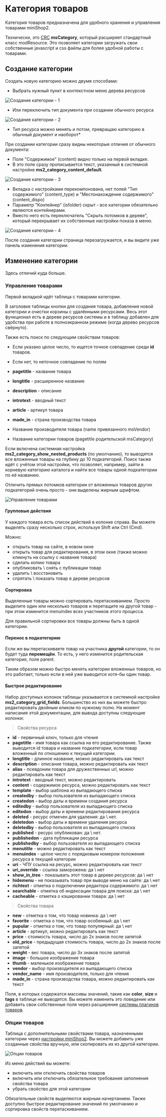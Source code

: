 # Категория товаров

Категория товаров предназначена для удобного хранения и управления товарами miniShop2.

Технически, это [CRC][0] **msCategory**, который расширяет стандартный класс modResource.
Это позволяет категории загружать свои собственные javascript и css файлы для более удобной работы с товарами.

## Создание категории

Создать новую категорию можно двумя способами:

* Выбрать нужный пункт в контекстном меню дерева ресурсов

![Создание категории - 1](https://file.modx.pro/files/d/8/7/d87edd56ee056286ed8eb4575db6df6c.png)

* Или переключить тип документа при создании обычного ресурса

![Создание категории - 2](https://file.modx.pro/files/c/b/c/cbc1e2f61632967c578cdfc22763ad93.png)

* Тип ресурса можно менять и потом, превращаю категорию в обычный документ и наоборот*

При создании категории сразу видны некоторые отличия от обычного документа:

* Поле "Содержимое" (content) видно только на первой вкладке.
* В это поле сразу прописывается текст, указанный в системной настройке **ms2_category_content_default**.

![Создание категории - 3](https://file.modx.pro/files/0/e/0/0e0fa2e909480f5310381da4ed291552.png)

* Вкладка с настройками перекомпонована, нет полей "Тип содержимого" (content_type) и "Местонахождение содержимого" (content_dispo)
* Параметр "Контейнер" (isfolder) скрыт - все категории обязательно являются контейнерами.
* Вместо него есть переключатель "Скрыть потомков в дереве", который перекрывает их собственные настройки показа в меню.

![Создание категории - 4](https://file.modx.pro/files/5/4/a/54ad024a03e945a7017c06b93edce074.png)

После создания категории страница перезагружается, и вы видите уже панель изменения категории.

## Изменение категории

Здесь отличий куда больше.

### Управление товарами

Первой вкладкой идёт таблица с товарами категории.

В заголовке таблицы кнопки для создания товара, добавления новой категории и очистки корзины с удалёнными ресурсами.
Весь этот функционал есть в дереве ресурсов системы и в таблицу добавлен для удобства при работе в полноэкранном режиме (когда дерево ресурсов свёрнуто).

Также есть поиск по следующим свойствам товаров:

* Если указано целое число, то ищется точное совпадение среди **id** товаров.
* Если нет, то неточное совпадение по полям

* **pagetitle** - название товара
* **longtitle** - расширенное название
* **description** - описание
* **introtext** - вводный текст
* **article** - артикул товара
* **made_in** - страна производства товара
* Название производителя товара (name привязанного msVendor)
* Название категории товаров (pagetitle родительской msCategory)

Если включена системная настройка **ms2_category_show_nested_products** (по умолчанию), то выводятся все вложенные товары на глубину до 10 подкатегорий.
Поиск также идёт с учётом этой настройки, что позволяет, например, зайти в корневую категорию каталога и найти все товары одной подкатегории по её названию.

Отличить прямых потомков категории от вложенных товаров других подкатегорий очень просто - они выделены жирным шрифтом.

![Управление товарами](https://file.modx.pro/files/c/f/d/cfd7aedea1539f18cffb4b7077acbca0.png)

#### Групповые действия

У каждого товара есть список действий в колонке справа. Вы можете выделять сразу несколько строк, используя Shift или Ctrl (Cmd).

Можно:

* открыть товар на сайте, в новом окне
* открыть товар для редактирования, в этом окне (также можно кликнуть на ссылку с название товара)
* сделать копию товара
* опубликовать \ снять с публикации товар
* удалить \ восстановить
* спрятать \ показать товар в дереве ресурсов

#### Сортировка

Выделенные товары можно сортировать перетаскиванием.
Просто выделите один или несколько товаров и перетащите на другой товар - при этом изменится menuindex всех участников этого процесса.

Для правильной сортировки все товары должны быть в одной категории.

#### Перенос в подкатегорию

Если же вы перетаскиваете товар на участника **другой** категории, то он будет туда **перемещён**.
То есть, у него изменится родительская категория, поле parent.

Таким образом можно быстро менять категории вложенных товаров, но это работает, только если в ней уже выводится хотя-бы один товар.

#### Быстрое редактирование

Набор доступных колонок таблицы указывается в системной настройке **ms2_category_grid_fields**.
Большинство из них вы можете быстро редактировать двойным кликом по нужному полю.
На момент написания этой документации, для вывода доступны следующие колонки:

> Свойства ресурса

* **id** - первичный ключ, только для чтения
* **pagetitle** - имя товара как ссылка на его редактирование. Также выводится id товара и название подкатегории, если товар вложенный по отношению к текущей категории.
* **longtitle** - длинное название, можно редактировать как текст
* **description** - описание товара, можно редактировать как текст
* **alias** - псевдоним товара для дружественных url, можно редактировать как текст
* **introtext** - вводный текст, можно редактировать
* **content** - содержимое ресурса, можно редактировать как текст
* **template** - выбор шаблона из выпадающего списка
* **createdby** - выбор пользователя из выпадающего списка
* **createdon** - выбор даты и времени создания ресурса
* **editedby** - выбор пользователя из выпадающего списка
* **editedon** - выбор даты и времени редактирования ресурса
* **deleted** - ресурс отмечен для удаления: да \ нет.
* **deletedon** - выбор даты и времени удаления ресурса
* **deletedby** - выбор пользователя из выпадающего списка
* **published** - ресурс опубликован: да \ нет.
* **publishedon** - дата публикации ресурса
* **publishedby** - выбор пользователя из выпадающего списка
* **menutitle** - можно редактировать как текст
* **menuindex** - целое число с порядковым номером положения ресурса в текущей категории
* **uri** - ЧПУ ссылка на ресурс, можно редактировать как текст
* **uri_override** - ссылка заморожена: да \ нет
* **show_in_tree** - показывать этот товар в дереве ресурсов: да \ нет
* **hidemenu** - не показывать товар при выводе меню на сайте: да \ нет
* **richtext** - отметка о подключении редактора содержимого: да \ нет
* **searchable** - отметка об индексации товара для поиска: да \ нет
* **cacheable** - отметка о кэшировании товара: да \ нет

> Свойства товара

* **new** - отметка о том, что товар новинка: да \ нет
* **favorite** - отметка о том, что товар особенный: да \ нет
* **pupular** - отметка о том, что товар популярный: да \ нет
* **article** - артикул, можно редактировать как текст
* **price** - стоимость товара, число до 2х знаков после запятой
* **old_price** - предыдущая стоимость товара, число до 2х знаков после запятой
* **weight** - вес товара, число до 3х знаков после запятой
* **image** - большое изображение товара
* **thumb** - маленькое изображение товара
* **vendor** - выбор производителя из выпадающего списка
* **vendor_name** - имя производителя, только для чтения
* **made_in** - страна производства товара, можно редактировать как текст

Поля, в которых содержатся массивы значений, такие как **color**, **size** и **tags** в таблице не выводятся.
Вы можете изменить это поведение или добавить свои собственные поля через расширение [системы плагинов товаров][1].

### Опции товаров

Таблица с дополнительными свойствами товара, назначенными категории через [настройки miniShop2][2].
Вы можете добавить уже созданные свойства вручную, или скопировать их из другой категории.

![Опции товаров](https://file.modx.pro/files/b/d/7/bd729e2da9295e635ffe33e1926c1a3c.png)

Из меню действий вы можете:

* включить или отключить свойства товаров
* включить или отключить обязательное требования заполнения свойства товара
* убрать свойство для этой категории

Обязательные свойств выделяются жирным начертанием.
Также доступно быстрое редактирование значений по умолчанию и сортировка свойств перетаскиванием.

[0]: http://rtfm.modx.com/revolution/2.x/developing-in-modx/advanced-development/custom-resource-classes
[1]: /components/02_miniShop2/03_Разработка/01_Плагины_товаров.md
[2]: /components/02_miniShop2/01_Интерфейс/04_Настройки.md
